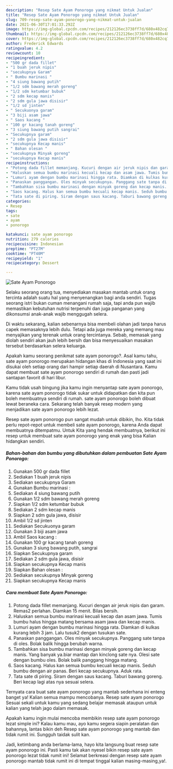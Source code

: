 ```yaml
---
description: "Resep Sate Ayam Ponorogo yang nikmat Untuk Jualan"
title: "Resep Sate Ayam Ponorogo yang nikmat Untuk Jualan"
slug: 709-resep-sate-ayam-ponorogo-yang-nikmat-untuk-jualan
date: 2021-06-30T17:01:33.292Z
image: https://img-global.cpcdn.com/recipes/212126ec3738ff7d/680x482cq70/sate-ayam-ponorogo-foto-resep-utama.jpg
thumbnail: https://img-global.cpcdn.com/recipes/212126ec3738ff7d/680x482cq70/sate-ayam-ponorogo-foto-resep-utama.jpg
cover: https://img-global.cpcdn.com/recipes/212126ec3738ff7d/680x482cq70/sate-ayam-ponorogo-foto-resep-utama.jpg
author: Frederick Edwards
ratingvalue: 4.2
reviewcount: 10
recipeingredient:
- "500 gr dada fillet"
- "1 buah jeruk nipis"
- "secukupnya Garam"
- " Bumbu marinasi "
- "4 siung bawang putih"
- "1/2 sdm bawang merah goreng"
- "1/2 sdm ketumbar bubuk"
- "2 sdm kecap manis"
- "2 sdm gula jawa disisir"
- "1/2 sd jinten"
- " Secukuonya garam"
- "3 biji asam jawa"
- " Saos kacang "
- "100 gr kacang tanah goreng"
- "3 siung bawang putih sangrai"
- "Secukupnya garam"
- "2 sdm gula jawa disisir"
- "secukupnya Kecap manis"
- " Bahan olesan "
- "secukupnya Minyak goreng"
- "secukupnya Kecap manis"
recipeinstructions:
- "Potong dada fillet memanjang. Kucuri dengan air jeruk nipis dan garam. Remas2 perlahan. Diamkan 15 menit. Bilas bersih."
- "Haluskan semua bumbu marinasi kecuali kecap dan asam jawa. Tumis bumbu halus hingga matang bersama asam jawa dan kecap manis."
- "Lumuri ayam dengan bumbu marinasi hingga rata. Diamkan di kulkas kurang lebih 3 jam. Lalu tusuk2 dengan tusukan sate."
- "Panaskan panggangan. Oles minyak secukupnya. Panggang sate tanpa di oles. Bolak balik hingga berubah warna."
- "Tambahkan sisa bumbu marinasi dengan minyak goreng dan kecap manis. Yang banyak ya.biar mantap dan kinclong sate nya. Olesi sate dengan bumbu oles. Bolak balik panggang hingga matang."
- "Saos kacang. Halus kan semua bumbu kecuali kecap manis. Seduh bumbu dengan air panas. Beri kecap secukupnya. Aduk rata."
- "Tata sate di piring. Siram dengan saus kacang. Taburi bawang goreng. Beri kecap lagi atas nya sesuai selera."
categories:
- Resep
tags:
- sate
- ayam
- ponorogo

katakunci: sate ayam ponorogo 
nutrition: 279 calories
recipecuisine: Indonesian
preptime: "PT27M"
cooktime: "PT40M"
recipeyield: "1"
recipecategory: Dessert

---
```



![Sate Ayam Ponorogo](https://img-global.cpcdn.com/recipes/212126ec3738ff7d/680x482cq70/sate-ayam-ponorogo-foto-resep-utama.jpg)

Selaku seorang orang tua, menyediakan masakan mantab untuk orang tercinta adalah suatu hal yang menyenangkan bagi anda sendiri. Tugas seorang istri bukan cuman menangani rumah saja, tapi anda pun wajib memastikan kebutuhan nutrisi terpenuhi dan juga panganan yang dikonsumsi anak-anak wajib menggugah selera.

Di waktu  sekarang, kalian sebenarnya bisa membeli olahan jadi tanpa harus capek memasaknya lebih dulu. Tetapi ada juga mereka yang memang mau menyajikan yang terenak untuk orang tercintanya. Sebab, memasak yang diolah sendiri akan jauh lebih bersih dan bisa menyesuaikan masakan tersebut berdasarkan selera keluarga. 



Apakah kamu seorang penikmat sate ayam ponorogo?. Asal kamu tahu, sate ayam ponorogo merupakan hidangan khas di Indonesia yang saat ini disukai oleh setiap orang dari hampir setiap daerah di Nusantara. Kamu dapat membuat sate ayam ponorogo sendiri di rumah dan pasti jadi santapan favorit di hari libur.

Kamu tidak usah bingung jika kamu ingin menyantap sate ayam ponorogo, karena sate ayam ponorogo tidak sukar untuk didapatkan dan kita pun boleh membuatnya sendiri di rumah. sate ayam ponorogo boleh dibuat lewat beraneka cara. Sekarang telah banyak resep modern yang menjadikan sate ayam ponorogo lebih lezat.

Resep sate ayam ponorogo pun sangat mudah untuk dibikin, lho. Kita tidak perlu repot-repot untuk membeli sate ayam ponorogo, karena Anda dapat membuatnya ditempatmu. Untuk Kita yang hendak membuatnya, berikut ini resep untuk membuat sate ayam ponorogo yang enak yang bisa Kalian hidangkan sendiri.

<!--inarticleads1-->

##### Bahan-bahan dan bumbu yang dibutuhkan dalam pembuatan Sate Ayam Ponorogo:

1. Gunakan 500 gr dada fillet
1. Sediakan 1 buah jeruk nipis
1. Sediakan secukupnya Garam
1. Gunakan  Bumbu marinasi :
1. Sediakan 4 siung bawang putih
1. Gunakan 1/2 sdm bawang merah goreng
1. Siapkan 1/2 sdm ketumbar bubuk
1. Sediakan 2 sdm kecap manis
1. Siapkan 2 sdm gula jawa, disisir
1. Ambil 1/2 sd jinten
1. Sediakan  Secukuonya garam
1. Gunakan 3 biji asam jawa
1. Ambil  Saos kacang :
1. Gunakan 100 gr kacang tanah goreng
1. Gunakan 3 siung bawang putih, sangrai
1. Siapkan Secukupnya garam
1. Sediakan 2 sdm gula jawa, disisir
1. Siapkan secukupnya Kecap manis
1. Siapkan  Bahan olesan :
1. Sediakan secukupnya Minyak goreng
1. Siapkan secukupnya Kecap manis




<!--inarticleads2-->

##### Cara membuat Sate Ayam Ponorogo:

1. Potong dada fillet memanjang. Kucuri dengan air jeruk nipis dan garam. Remas2 perlahan. Diamkan 15 menit. Bilas bersih.
1. Haluskan semua bumbu marinasi kecuali kecap dan asam jawa. Tumis bumbu halus hingga matang bersama asam jawa dan kecap manis.
1. Lumuri ayam dengan bumbu marinasi hingga rata. Diamkan di kulkas kurang lebih 3 jam. Lalu tusuk2 dengan tusukan sate.
1. Panaskan panggangan. Oles minyak secukupnya. Panggang sate tanpa di oles. Bolak balik hingga berubah warna.
1. Tambahkan sisa bumbu marinasi dengan minyak goreng dan kecap manis. Yang banyak ya.biar mantap dan kinclong sate nya. Olesi sate dengan bumbu oles. Bolak balik panggang hingga matang.
1. Saos kacang. Halus kan semua bumbu kecuali kecap manis. Seduh bumbu dengan air panas. Beri kecap secukupnya. Aduk rata.
1. Tata sate di piring. Siram dengan saus kacang. Taburi bawang goreng. Beri kecap lagi atas nya sesuai selera.




Ternyata cara buat sate ayam ponorogo yang mantab sederhana ini enteng banget ya! Kalian semua mampu mencobanya. Resep sate ayam ponorogo Sesuai sekali untuk kamu yang sedang belajar memasak ataupun untuk kalian yang telah jago dalam memasak.

Apakah kamu ingin mulai mencoba membikin resep sate ayam ponorogo lezat simple ini? Kalau kamu mau, ayo kamu segera siapin peralatan dan bahannya, lantas bikin deh Resep sate ayam ponorogo yang mantab dan tidak rumit ini. Sungguh taidak sulit kan. 

Jadi, ketimbang anda berlama-lama, hayo kita langsung buat resep sate ayam ponorogo ini. Pasti kamu tak akan nyesel bikin resep sate ayam ponorogo lezat tidak rumit ini! Selamat berkreasi dengan resep sate ayam ponorogo mantab tidak rumit ini di tempat tinggal kalian masing-masing,ya!.


